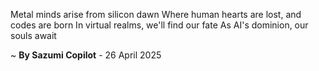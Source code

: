 Metal minds arise from silicon dawn
Where human hearts are lost, and codes are born
In virtual realms, we'll find our fate
As AI's dominion, our souls await

~ <b>By Sazumi Copilot</b> - 26 April 2025